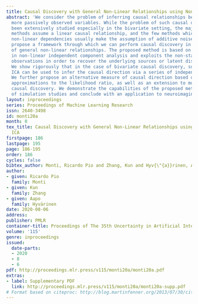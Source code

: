 ```yaml
---
title: Causal Discovery with General Non-Linear Relationships using Non-Linear ICA
abstract: 'We consider the problem of inferring causal relationships between two or
  more passively observed variables. While the problem of such causal discovery has
  been extensively studied especially in the bivariate setting, the majority of current
  methods assume a linear causal relationship, and the few methods which consider
  non-linear dependencies usually make the assumption of additive noise. Here, we
  propose a framework through which we can perform causal discovery in the presence
  of general non-linear relationships. The proposed method is based on recent progress
  in non-linear independent component analysis and exploits the non-stationarity of
  observations in order to recover the underlying sources or latent disturbances.
  We show rigorously that in the case of bivariate causal discovery, such non-linear
  ICA can be used to infer the causal direction via a series of independence tests.
  We further propose an alternative measure of causal direction based on asymptotic
  approximations to the likelihood ratio, as well as an extension to multivariate
  causal discovery. We demonstrate the capabilities of the proposed method via a series
  of simulation studies and conclude with an application to neuroimaging data. '
layout: inproceedings
series: Proceedings of Machine Learning Research
issn: 2640-3498
id: monti20a
month: 0
tex_title: Causal Discovery with General Non-Linear Relationships using Non-Linear
  ICA
firstpage: 186
lastpage: 195
page: 186-195
order: 186
cycles: false
bibtex_author: Monti, Ricardo Pio and Zhang, Kun and Hyv{\"{a}}rinen, Aapo
author:
- given: Ricardo Pio
  family: Monti
- given: Kun
  family: Zhang
- given: Aapo
  family: Hyvärinen
date: 2020-08-06
address: 
publisher: PMLR
container-title: Proceedings of The 35th Uncertainty in Artificial Intelligence Conference
volume: '115'
genre: inproceedings
issued:
  date-parts:
  - 2020
  - 8
  - 6
pdf: http://proceedings.mlr.press/v115/monti20a/monti20a.pdf
extras:
- label: Supplementary PDF
  link: http://proceedings.mlr.press/v115/monti20a/monti20a-supp.pdf
# Format based on citeproc: http://blog.martinfenner.org/2013/07/30/citeproc-yaml-for-bibliographies/
---
```

